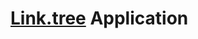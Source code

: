 # [Link.tree](https://github.com/shivakumaryevunja/pythonProject/assets/144244074/b6ba9c1a-12cc-416e-8a0b-d9e44eb48020) Application
